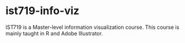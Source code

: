 # ist719-info-viz
IST719 is a Master-level information visualization course. This course is mainly taught in R and Adobe Illustrator. 
